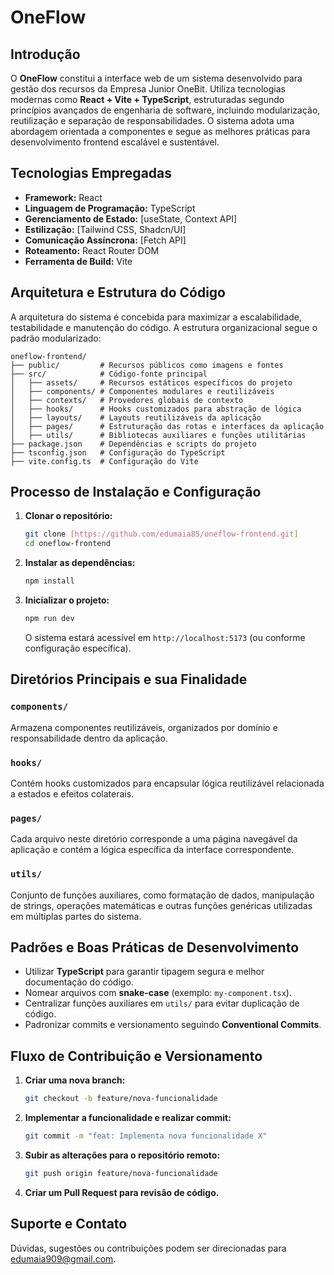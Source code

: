 # OneFlow

## Introdução
O **OneFlow** constitui a interface web de um sistema desenvolvido para gestão dos recursos da Empresa Junior OneBit. Utiliza tecnologias modernas como **React + Vite + TypeScript**, estruturadas segundo princípios avançados de engenharia de software, incluindo modularização, reutilização e separação de responsabilidades. O sistema adota uma abordagem orientada a componentes e segue as melhores práticas para desenvolvimento frontend escalável e sustentável.

## Tecnologias Empregadas
- **Framework:** React
- **Linguagem de Programação:** TypeScript
- **Gerenciamento de Estado:** [useState, Context API]
- **Estilização:** [Tailwind CSS, Shadcn/UI]
- **Comunicação Assíncrona:** [Fetch API]
- **Roteamento:** React Router DOM
- **Ferramenta de Build:** Vite

## Arquitetura e Estrutura do Código
A arquitetura do sistema é concebida para maximizar a escalabilidade, testabilidade e manutenção do código. A estrutura organizacional segue o padrão modularizado:

```
oneflow-frontend/
├── public/         # Recursos públicos como imagens e fontes
├── src/            # Código-fonte principal
│   ├── assets/     # Recursos estáticos específicos do projeto
│   ├── components/ # Componentes modulares e reutilizáveis
│   ├── contexts/   # Provedores globais de contexto
│   ├── hooks/      # Hooks customizados para abstração de lógica
│   ├── layouts/    # Layouts reutilizáveis da aplicação
│   ├── pages/      # Estruturação das rotas e interfaces da aplicação
│   ├── utils/      # Bibliotecas auxiliares e funções utilitárias
├── package.json    # Dependências e scripts do projeto
├── tsconfig.json   # Configuração do TypeScript
├── vite.config.ts  # Configuração do Vite
```

## Processo de Instalação e Configuração
1. **Clonar o repositório:**
   ```sh
   git clone [https://github.com/edumaia85/oneflow-frontend.git]
   cd oneflow-frontend
   ```

2. **Instalar as dependências:**
   ```sh
   npm install
   ```

4. **Inicializar o projeto:**
   ```sh
   npm run dev
   ```
   O sistema estará acessível em `http://localhost:5173` (ou conforme configuração específica).

## Diretórios Principais e sua Finalidade
### `components/`
Armazena componentes reutilizáveis, organizados por domínio e responsabilidade dentro da aplicação.

### `hooks/`
Contém hooks customizados para encapsular lógica reutilizável relacionada a estados e efeitos colaterais.

### `pages/`
Cada arquivo neste diretório corresponde a uma página navegável da aplicação e contém a lógica específica da interface correspondente.

### `utils/`
Conjunto de funções auxiliares, como formatação de dados, manipulação de strings, operações matemáticas e outras funções genéricas utilizadas em múltiplas partes do sistema.

## Padrões e Boas Práticas de Desenvolvimento
- Utilizar **TypeScript** para garantir tipagem segura e melhor documentação do código.
- Nomear arquivos com **snake-case** (exemplo: `my-component.tsx`).
- Centralizar funções auxiliares em `utils/` para evitar duplicação de código.
- Padronizar commits e versionamento seguindo **Conventional Commits**.

## Fluxo de Contribuição e Versionamento
1. **Criar uma nova branch:**
   ```sh
   git checkout -b feature/nova-funcionalidade
   ```
2. **Implementar a funcionalidade e realizar commit:**
   ```sh
   git commit -m "feat: Implementa nova funcionalidade X"
   ```
3. **Subir as alterações para o repositório remoto:**
   ```sh
   git push origin feature/nova-funcionalidade
   ```
4. **Criar um Pull Request para revisão de código.**

## Suporte e Contato
Dúvidas, sugestões ou contribuições podem ser direcionadas para [edumaia909@gmail.com](mailto:edumaia909@gmail.com).

